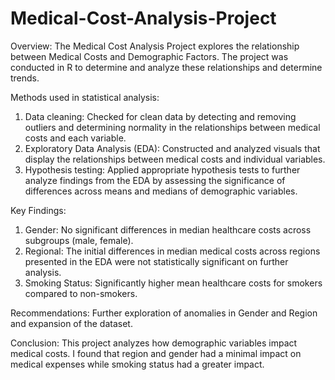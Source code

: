 # Medical-Cost-Analysis-Project
Overview: 
The Medical Cost Analysis Project explores the relationship between Medical Costs and Demographic Factors. The project was conducted in R to determine and analyze these relationships and determine trends.

Methods used in statistical analysis: 
1) Data cleaning: Checked for clean data by detecting and removing outliers and determining normality in the relationships between medical costs and each variable.
2) Exploratory Data Analysis (EDA): Constructed and analyzed visuals that display the relationships between medical costs and individual variables. 
3) Hypothesis testing: Applied appropriate hypothesis tests to further analyze findings from the EDA by assessing the significance of differences across means and medians of demographic variables.

Key Findings:
1) Gender: No significant differences in median healthcare costs across subgroups (male, female).
2) Regional: The initial differences in median medical costs across regions presented in the EDA were not statistically significant on further analysis. 
3) Smoking Status: Significantly higher mean healthcare costs for smokers compared to non-smokers.

Recommendations: Further exploration of anomalies in Gender and Region and expansion of the dataset. 

Conclusion: This project analyzes how demographic variables impact medical costs. I found that region and gender had a minimal impact on medical expenses while smoking status had a greater impact. 
